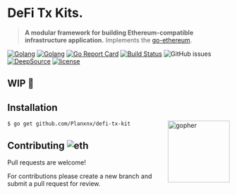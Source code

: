 # DeFi Tx Kits.

> **A modular framework for building Ethereum-compatible infrastructure application.** Implements the [go-ethereum](https://github.com/ethereum/go-ethereum).

[![Golang](https://img.shields.io/badge/-EVM%20compatible-555555?style=flat&logo=Ethereum)](https://ethereum.org/en/developers/docs/evm/)
[![Golang](https://badges.aleen42.com/src/golang.svg)](https://golang.org/)
[![Go Report Card](https://goreportcard.com/badge/github.com/Planxnx/defi-tx-kit)](https://goreportcard.com/report/github.com/Planxnx/defi-tx-kit)
[![Build Status](https://travis-ci.com/Planxnx/defi-tx-kit.svg?branch=main)](https://travis-ci.com/Planxnx/defi-tx-kit)
![GitHub issues](https://img.shields.io/github/issues/Planxnx/defi-tx-kit)
[![DeepSource](https://deepsource.io/gh/Planxnx/defi-tx-kit.svg/?label=active+issues)](https://deepsource.io/gh/Planxnx/defi-tx-kit/?ref=repository-badge)
[![license](https://img.shields.io/badge/license-WTFPL%20--%20Do%20What%20the%20Fuck%20You%20Want%20to%20Public%20License-green.svg)](https://github.com/Planxnx/defi-tx-kit/blob/main/LICENSE)

## WIP 🚧

## Installation

<img  align="right" src="https://user-images.githubusercontent.com/37617738/120122855-b1cb0800-c1d5-11eb-9502-8d64bb275337.png" height="140" alt="gopher" />

```console
$ go get github.com/Planxnx/defi-tx-kit
```

## Contributing ![eth](https://user-images.githubusercontent.com/37617738/120125730-1d1bd680-c1e4-11eb-83ad-45664245cae9.png)

Pull requests are welcome!

For contributions please create a new branch and submit a pull request for review.
